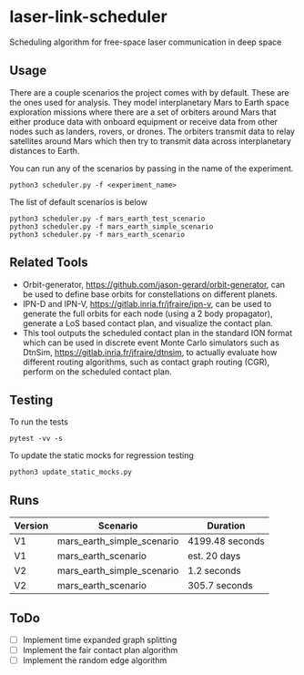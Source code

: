 # laser-link-scheduler
Scheduling algorithm for free-space laser communication in deep space

## Usage
There are a couple scenarios the project comes with by default. These are the ones used for analysis. They model interplanetary Mars to Earth space exploration missions where there are a set of orbiters around Mars that either produce data with onboard equipment or receive data from other nodes such as landers, rovers, or drones. The orbiters transmit data to relay satellites around Mars which then try to transmit data across interplanetary distances to Earth.

You can run any of the scenarios by passing in the name of the experiment.
```
python3 scheduler.py -f <experiment_name>
```

The list of default scenarios is below
```
python3 scheduler.py -f mars_earth_test_scenario
python3 scheduler.py -f mars_earth_simple_scenario
python3 scheduler.py -f mars_earth_scenario
```

## Related Tools
- Orbit-generator, https://github.com/jason-gerard/orbit-generator, can be used to define base orbits for constellations on different planets.
- IPN-D and IPN-V, https://gitlab.inria.fr/jfraire/ipn-v, can be used to generate the full orbits for each node (using a 2 body propagator), generate a LoS based contact plan, and visualize the contact plan.
- This tool outputs the scheduled contact plan in the standard ION format which can be used in discrete event Monte Carlo simulators such as DtnSim, https://gitlab.inria.fr/jfraire/dtnsim, to actually evaluate how different routing algorithms, such as contact graph routing (CGR), perform on the scheduled contact plan.

## Testing
To run the tests
```
pytest -vv -s
```

To update the static mocks for regression testing
```
python3 update_static_mocks.py
```

## Runs
| Version | Scenario                   | Duration        |
|---------|----------------------------|-----------------|
| V1      | mars_earth_simple_scenario | 4199.48 seconds |
| V1      | mars_earth_scenario        | est. 20 days    |
| V2      | mars_earth_simple_scenario | 1.2 seconds     |
| V2      | mars_earth_scenario        | 305.7 seconds   |

## ToDo
- [ ] Implement time expanded graph splitting
- [ ] Implement the fair contact plan algorithm
- [ ] Implement the random edge algorithm

